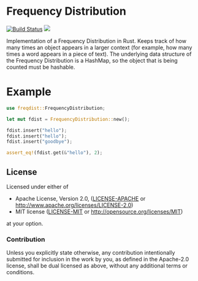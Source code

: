 # Frequency Distribution

[![Build Status](https://travis-ci.org/ferristseng/rust-freqdist.svg)](https://travis-ci.org/ferristseng/rust-freqdist)
[![](http://meritbadge.herokuapp.com/rust-freqdist)](https://crates.io/crates/rust-freqdist)

Implementation of a Frequency Distribution in Rust. Keeps track of how many 
times an object appears in a larger context (for example, how many times a 
word appears in a piece of text). The underlying data structure of the 
Frequency Distribution is a HashMap, so the object that is being counted
must be hashable.

# Example

```rust
use freqdist::FrequencyDistribution;

let mut fdist = FrequencyDistribution::new();

fdist.insert("hello");
fdist.insert("hello");
fdist.insert("goodbye");

assert_eq!(fdist.get(&"hello"), 2);
```

## License

Licensed under either of

 * Apache License, Version 2.0, ([LICENSE-APACHE](LICENSE-APACHE) or http://www.apache.org/licenses/LICENSE-2.0)
 * MIT license ([LICENSE-MIT](LICENSE-MIT) or http://opensource.org/licenses/MIT)

at your option.

### Contribution

Unless you explicitly state otherwise, any contribution intentionally submitted
for inclusion in the work by you, as defined in the Apache-2.0 license, shall be dual licensed as above, without any
additional terms or conditions.
